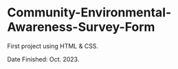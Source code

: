 # Community-Environmental-Awareness-Survey-Form
First project using HTML &amp; CSS.

Date Finished: Oct. 2023.
